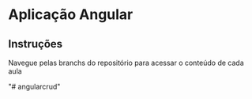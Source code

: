# Aplicação Angular

## Instruções
Navegue pelas branchs do repositório para acessar o conteúdo de cada aula

"# angularcrud" 
